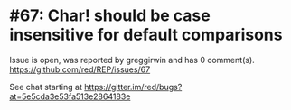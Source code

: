 
#67: Char! should be case insensitive for default comparisons
================================================================================
Issue is open, was reported by greggirwin and has 0 comment(s).
<https://github.com/red/REP/issues/67>

See chat starting at https://gitter.im/red/bugs?at=5e5cda3e53fa513e2864183e


